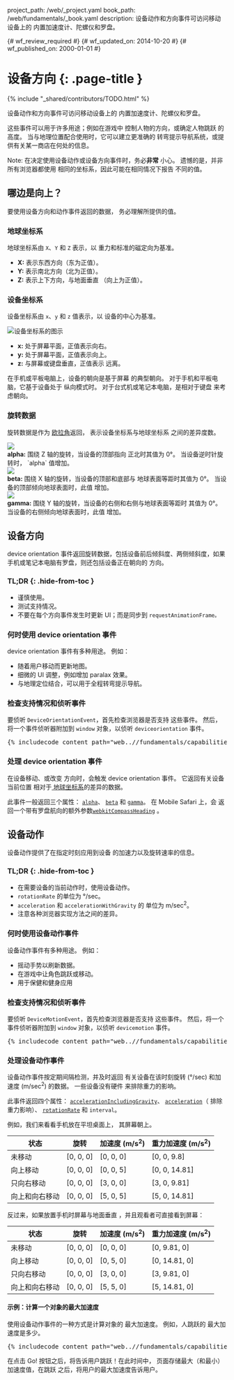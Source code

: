 project_path: /web/_project.yaml
book_path: /web/fundamentals/_book.yaml
description: 设备动作和方向事件可访问移动设备上的 内置加速度计、陀螺仪和罗盘。

{# wf_review_required #}
{# wf_updated_on: 2014-10-20 #}
{# wf_published_on: 2000-01-01 #}

# 设备方向 {: .page-title }

{% include "_shared/contributors/TODO.html" %}


设备动作和方向事件可访问移动设备上的 内置加速度计、陀螺仪和罗盘。

这些事件可以用于许多用途；例如在游戏中
控制人物的方向，或确定人物跳跃
的高度。 当与地理位置配合使用时，它可以建立更准确的
转弯提示导航系统，或提供有关某一商店在何处的信息。

<!-- TODO: Verify note type! -->
Note: 在决定使用设备动作或设备方向事件时，务必<b>非常</b> 小心。  遗憾的是，并非所有浏览器都使用 相同的坐标系，因此可能在相同情况下报告 不同的值。

## 哪边是向上？

要使用设备方向和动作事件返回的数据，
务必理解所提供的值。  

### 地球坐标系

地球坐标系由 `X`、`Y` 和 `Z` 表示，以
重力和标准的磁定向为基准。

<ul>
  <li>
    <b>X:</b> 表示东西方向（东为正值）。
  </li>
    <li>
    <b>Y:</b> 表示南北方向（北为正值）。
  </li>
    <li>
    <b>Z:</b> 表示上下方向，与地面垂直
（向上为正值）。
  </li>
</ul>

### 设备坐标系

设备坐标系由 `x`、`y` 和 `z` 值表示，以
设备的中心为基准。

<img src="images/axes.png" alt="设备坐标系的图示">
<!-- 特别感谢 Sheppy (https://developer.mozilla.org/en-US/profiles/Sheppy) 
在公共域中提供的图像。 -->

<ul>
  <li>
    <b>x:</b> 处于屏幕平面，正值表示向右。
  </li>
    <li>
    <b>y:</b> 处于屏幕平面，正值表示向上。
  </li>
    <li>
    <b>z:</b> 与屏幕或键盘垂直，正值表示
远离。
  </li>
</ul>

在手机或平板电脑上，设备的朝向是基于屏幕
的典型朝向。  对于手机和平板电脑，它基于设备处于
纵向模式时。 对于台式机或笔记本电脑，是相对于键盘
来考虑朝向。

### 旋转数据

旋转数据是作为 [欧拉角](http://en.wikipedia.org/wiki/Euler_angles)返回，
表示设备坐标系与地球坐标系
之间的差异度数。

<div>
  <div class="g--third">
    <img src="images/alpha.png"><br>
    <b>alpha:</b> 围绕 Z 轴的旋转，当设备的顶部指向
正北时其值为 0&deg;。  当设备逆时针旋转时，
`alpha` 值增加。
  </div>
  <div class="g--third">
    <img src="images/beta.png"><br>
    <b>beta:</b> 围绕 X 轴的旋转，当设备的顶部和底部与
地球表面等距时其值为 0&deg;。 当设备的顶部倾向地球表面时，此值
增加。
  </div>
  <div class="g--third g--last">
    <img src="images/gamma.png"><br>
    <b>gamma:</b> 围绕 Y 轴的旋转，当设备的右侧和右侧与地球表面等距时
其值为 0&deg;。  当设备的右侧倾向地球表面时，此值
增加。 
  </div>
</div>

<div style="clear:both;"></div>





## 设备方向 




device orientation 事件返回旋转数据，包括设备前后倾斜度、两侧倾斜度，如果手机或笔记本电脑有罗盘，则还包括设备正在朝向的 方向。


### TL;DR {: .hide-from-toc }
- 谨慎使用。
- 测试支持情况。
- 不要在每个方向事件发生时更新 UI；而是同步到 <code>requestAnimationFrame。</code>


### 何时使用 device orientation 事件

device orientation 事件有多种用途。  例如：

<ul>
  <li>随着用户移动而更新地图。</li>
  <li>细微的 UI 调整，例如增加 paralax 效果。</li>
  <li>与地理定位结合，可以用于全程转弯提示导航。</li>
</ul>

### 检查支持情况和侦听事件

要侦听 `DeviceOrientationEvent`，首先检查浏览器是否支持
这些事件。  然后，将一个事件侦听器附加到 `window` 
对象，以侦听 `deviceorientation` 事件。 

<pre class="prettyprint">
{% includecode content_path="web..//fundamentals/capabilities/native-hardware/device-orientation/_code/dev-orientation.html" region_tag="devori" lang=javascript %}
</pre>

### 处理 device orientation 事件

在设备移动、或改变
方向时，会触发 device orientation 事件。  它返回有关设备当前位置
相对于<a href="index.html#earth-coordinate-frame"> 
地球坐标系</a>的差异的数据。

此事件一般返回三个属性：
<a href="index.html#rotation-data">`alpha`</a>、
<a href="index.html#rotation-data">`beta`</a> 和 
<a href="index.html#rotation-data">`gamma`</a>。  在 Mobile Safari 上，会
返回一个带有罗盘航向的额外参数<a href="https://developer.apple.com/library/safari/documentation/SafariDOMAdditions/Reference/DeviceOrientationEventClassRef/DeviceOrientationEvent/DeviceOrientationEvent.html">`webkitCompassHeading`</a>
。




## 设备动作 




设备动作提供了在指定时刻应用到设备 的加速力以及旋转速率的信息。


### TL;DR {: .hide-from-toc }
- 在需要设备的当前动作时，使用设备动作。
- <code>rotationRate</code> 的单位为 &deg;/sec。
- <code>acceleration</code> 和 <code>accelerationWithGravity</code> 的 单位为 m/sec<sup>2</sup>。
- 注意各种浏览器实现方法之间的差异。


### 何时使用设备动作事件

设备动作事件有多种用途。  例如：

<ul>
  <li>摇动手势以刷新数据。</li>
  <li>在游戏中让角色跳跃或移动。</li>
  <li>用于保健和健身应用</li>
</ul>

### 检查支持情况和侦听事件

要侦听 `DeviceMotionEvent`，首先检查浏览器是否支持
这些事件。  然后，将一个事件侦听器附加到 `window` 
对象，以侦听 `devicemotion` 事件。 

<pre class="prettyprint">
{% includecode content_path="web..//fundamentals/capabilities/native-hardware/device-orientation/_code/jump-test.html" region_tag="devmot" lang=javascript %}
</pre>

### 处理设备动作事件

设备动作事件按定期间隔检测，并及时返回
有关设备在该时刻旋转 (&deg;/sec) 和加速度 (m/sec<sup>2</sup>)
的数据。  一些设备没有硬件
来排除重力的影响。

此事件返回四个属性：
<a href="index.html#device-frame-coordinate">`accelerationIncludingGravity`</a>、
<a href="index.html#device-frame-coordinate">`acceleration`</a>（
排除重力影响）、
<a href="index.html#rotation-data">`rotationRate`</a> 和 `interval`。

例如，我们来看看手机放在平坦桌面上，
其屏幕朝上。

<table class="mdl-data-table mdl-js-data-table">
    <thead>
    <tr>
      <th data-th="State">状态</th>
      <th data-th="Rotation">旋转</th>
      <th data-th="Acceleration (m/s<sup>2</sup>)">加速度 (m/s<sup>2</sup>)</th>
      <th data-th="Acceleration with gravity (m/s<sup>2</sup>)">重力加速度 (m/s<sup>2</sup>)</th>
    </tr>
  </thead>
  <tbody>
    <tr>
      <td data-th="State">未移动</td>
      <td data-th="Rotation">[0, 0, 0]</td>
      <td data-th="Acceleration">[0, 0, 0]</td>
      <td data-th="Acceleration with gravity">[0, 0, 9.8]</td>
    </tr>
    <tr>
      <td data-th="State">向上移动</td>
      <td data-th="Rotation">[0, 0, 0]</td>
      <td data-th="Acceleration">[0, 0, 5]</td>
      <td data-th="Acceleration with gravity">[0, 0, 14.81]</td>
    </tr>
    <tr>
      <td data-th="State">只向右移动</td>
      <td data-th="Rotation">[0, 0, 0]</td>
      <td data-th="Acceleration">[3, 0, 0]</td>
      <td data-th="Acceleration with gravity">[3, 0, 9.81]</td>
    </tr>
    <tr>
      <td data-th="State">向上和向右移动</td>
      <td data-th="Rotation">[0, 0, 0]</td>
      <td data-th="Acceleration">[5, 0, 5]</td>
      <td data-th="Acceleration with gravity">[5, 0, 14.81]</td>
    </tr>
  </tbody>
</table>

反过来，如果放置手机时屏幕与地面垂直
，并且观看者可直接看到屏幕：

<table class="mdl-data-table mdl-js-data-table">
    <thead>
    <tr>
      <th data-th="State">状态</th>
      <th data-th="Rotation">旋转</th>
      <th data-th="Acceleration (m/s<sup>2</sup>)">加速度 (m/s<sup>2</sup>)</th>
      <th data-th="Acceleration with gravity (m/s<sup>2</sup>)">重力加速度 (m/s<sup>2</sup>)</th>
    </tr>
  </thead>
  <tbody>
    <tr>
      <td data-th="State">未移动</td>
      <td data-th="Rotation">[0, 0, 0]</td>
      <td data-th="Acceleration">[0, 0, 0]</td>
      <td data-th="Acceleration with gravity">[0, 9.81, 0]</td>
    </tr>
    <tr>
      <td data-th="State">向上移动</td>
      <td data-th="Rotation">[0, 0, 0]</td>
      <td data-th="Acceleration">[0, 5, 0]</td>
      <td data-th="Acceleration with gravity">[0, 14.81, 0]</td>
    </tr>
    <tr>
      <td data-th="State">只向右移动</td>
      <td data-th="Rotation">[0, 0, 0]</td>
      <td data-th="Acceleration">[3, 0, 0]</td>
      <td data-th="Acceleration with gravity">[3, 9.81, 0]</td>
    </tr>
    <tr>
      <td data-th="State">向上和向右移动</td>
      <td data-th="Rotation">[0, 0, 0]</td>
      <td data-th="Acceleration">[5, 5, 0]</td>
      <td data-th="Acceleration with gravity">[5, 14.81, 0]</td>
    </tr>
  </tbody>
</table>

#### 示例：计算一个对象的最大加速度

使用设备动作事件的一种方式是计算对象的
最大加速度。  例如，人跳跃的
最大加速度是多少。

<pre class="prettyprint">
{% includecode content_path="web..//fundamentals/capabilities/native-hardware/device-orientation/_code/jump-test.html" region_tag="devmothand" lang=javascript %}
</pre>

在点击 Go! 按钮之后，将告诉用户跳跃！在此时间中，
页面存储最大（和最小）加速度值，在跳跃
之后，将用户的最大加速度告诉用户。

